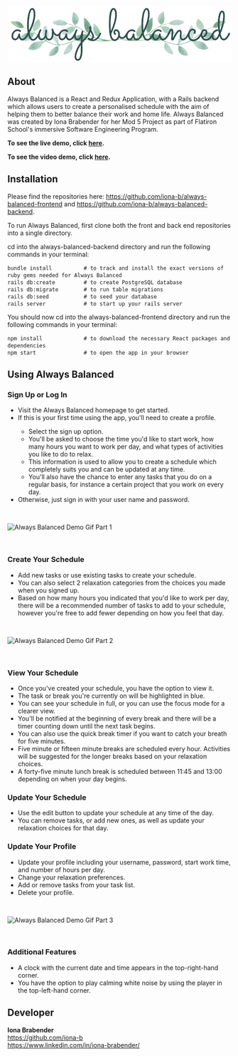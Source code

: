 ![always balanced logo](src/images/always-balanced-readme.png)

## About

Always Balanced is a React and Redux Application, with a Rails backend which allows users to create a personalised schedule with the aim of helping them to better balance their work and home life. Always Balanced was created by Iona Brabender for her Mod 5 Project as part of Flatiron School's immersive Software Engineering Program.

**To see the live demo, click [here](https://always-balanced-frontend.herokuapp.com/).**

**To see the video demo, click [here](https://www.youtube.com/watch?v=qA_5IIvbeGw).**


## Installation

Please find the repositories here: https://github.com/iona-b/always-balanced-frontend and https://github.com/iona-b/always-balanced-backend.

To run Always Balanced, first clone both the front and back end repositories into a single directory. 

cd into the always-balanced-backend directory and run the following commands in your terminal:

```
bundle install          # to track and install the exact versions of ruby gems needed for Always Balanced
rails db:create         # to create PostgreSQL database
rails db:migrate        # to run table migrations
rails db:seed           # to seed your database
rails server            # to start up your rails server
```

You should now cd into the always-balanced-frontend directory and run the following commands in your terminal:

```
npm install             # to download the necessary React packages and dependencies
npm start               # to open the app in your browser
```

## Using Always Balanced

### Sign Up or Log In
<ul>
    <li>Visit the Always Balanced homepage to get started.</li>
    <li>If this is your first time using the app, you'll need to create a profile.</li>
    <ul>
        <li>Select the sign up option.</li>
        <li>You'll be asked to choose the time you'd like to start work, how many hours you want to work per day, and what types of activities you like to do to relax.</li>
        <li>This information is used to allow you to create a schedule which completely suits you and can be updated at any time.</li>
        <li>You'll also have the chance to enter any tasks that you do on a regular basis, for instance a certain project that you work on every day.</li>
    </ul>
    <li>Otherwise, just sign in with your user name and password.</li>
</ul>

<br>

![Always Balanced Demo Gif Part 1](https://media.giphy.com/media/ftZfUNGMJkF49L5uA5/giphy.gif)

<br>

### Create Your Schedule
<ul>
    <li>Add new tasks or use existing tasks to create your schedule.</li>
    <li>You can also select 2 relaxation categories from the choices you made when you signed up.</li>
    <li>Based on how many hours you indicated that you'd like to work per day, there will be a recommended number of tasks to add to your schedule, however you're free to add fewer depending on how you feel that day.</li>
</ul>

<br>

![Always Balanced Demo Gif Part 2](https://media.giphy.com/media/SANhGIKcw3WB43l2LD/giphy.gif)

<br>

### View Your Schedule
<ul>
    <li>Once you've created your schedule, you have the option to view it.</li>
    <li>The task or break you're currently on will be highlighted in blue.</li>
    <li>You can see your schedule in full, or you can use the focus mode for a clearer view.</li>
    <li>You'll be notified at the beginning of every break and there will be a timer counting down until the next task begins.</li>
    <li>You can also use the quick break timer if you want to catch your breath for five minutes.</li>
    <li>Five minute or fifteen minute breaks are scheduled every hour. Activities will be suggested for the longer breaks based on your relaxation choices.</li>
    <li>A forty-five minute lunch break is scheduled between 11:45 and 13:00 depending on when your day begins.</li>
</ul>

### Update Your Schedule
<ul>
    <li>Use the edit button to update your schedule at any time of the day.
    <li>You can remove tasks, or add new ones, as well as update your relaxation choices for that day.
</ul>

### Update Your Profile
<ul>
    <li>Update your profile including your username, password, start work time, and number of hours per day.
    <li>Change your relaxation preferences.
    <li>Add or remove tasks from your task list.
    <li>Delete your profile.
</ul>

<br>

![Always Balanced Demo Gif Part 3](https://media.giphy.com/media/iGG0xQuGvRmQ6mF99O/giphy.gif)

<br>

### Additional Features
<ul>
    <li>A clock with the current date and time appears in the top-right-hand corner.
    <li>You have the option to play calming white noise by using the player in the top-left-hand corner.
</ul>


## Developer

**Iona Brabender**<br>
https://github.com/iona-b<br>
https://www.linkedin.com/in/iona-brabender/
